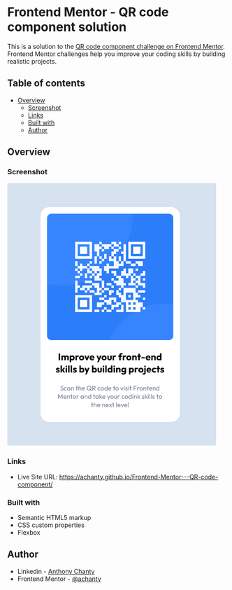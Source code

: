 # Frontend Mentor - QR code component solution

This is a solution to the [QR code component challenge on Frontend Mentor](https://www.frontendmentor.io/challenges/qr-code-component-iux_sIO_H). Frontend Mentor challenges help you improve your coding skills by building realistic projects. 

## Table of contents

- [Overview](#overview)
  - [Screenshot](#screenshot)
  - [Links](#links)
  - [Built with](#built-with)
  - [Author](#author)

## Overview

### Screenshot

![](./images/screenshot.jpg)

### Links

- Live Site URL: https://achanty.github.io/Frontend-Mentor---QR-code-component/

### Built with

- Semantic HTML5 markup
- CSS custom properties
- Flexbox

## Author

-  Linkedin - [Anthony Chanty](https://www.linkedin.com/in/anthony-c-a925a6172/)
-  Frontend Mentor - [@achanty](https://www.frontendmentor.io/profile/AChanty)

